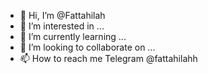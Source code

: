 - 👋 Hi, I’m @Fattahilah
- 👀 I’m interested in ...
- 🌱 I’m currently learning ...
- 💞️ I’m looking to collaborate on ...
- 📫 How to reach me Telegram @fattahilahh

<!---
Fattahilah/Fattahilah is a ✨ special ✨ repository because its `README.md` (this file) appears on your GitHub profile.
You can click the Preview link to take a look at your changes.
--->
